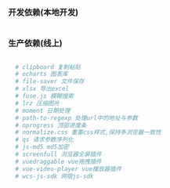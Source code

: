 <!--
 * @Author: wangshengxian
 * @Date: 2020-12-08 14:20:39
 * @LastEditors: wangshengxian
 * @LastEditTime: 2020-12-08 14:42:42
 * @Desc: package.json npm插件说明
-->

### 开发依赖(本地开发)

```bash


```

### 生产依赖(线上)

```bash

  # clipboard 复制粘贴
  # echarts 图表库
  # file-saver 文件保存
  # xlsx 导出excel
  # fuse.js 模糊搜索
  # lrz 压缩图片
  # moment 日期处理
  # path-to-regexp 处理url中的地址与参数
  # nprogress 顶部进度条
  # normalize.css 重置css样式,保持多浏览器一致性
  # qs 请求参数序列化
  # js-md5 md5加密
  # screenfull 浏览器全屏插件
  # vuedraggable vue拖拽插件
  # vue-video-player vue播放器插件
  # wcs-js-sdk 网宿js-sdk

```
